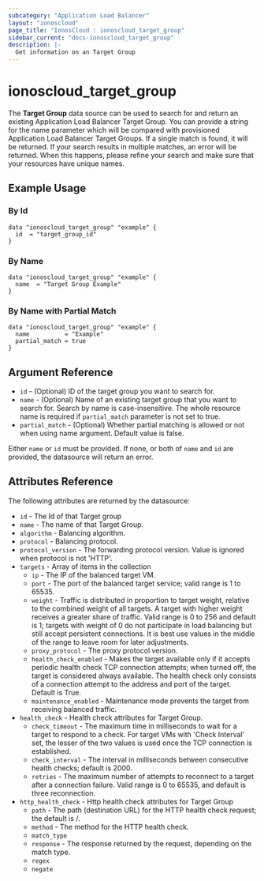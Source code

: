 ```yaml
---
subcategory: "Application Load Balancer"
layout: "ionoscloud"
page_title: "IonosCloud : ionoscloud_target_group"
sidebar_current: "docs-ionoscloud_target_group"
description: |-
  Get information on an Target Group
---
```


# ionoscloud_target_group

The **Target Group** data source can be used to search for and return an existing Application Load Balancer Target Group.
You can provide a string for the name parameter which will be compared with provisioned Application Load Balancer Target Groups.
If a single match is found, it will be returned. If your search results in multiple matches, an error will be returned.
When this happens, please refine your search and make sure that your resources have unique names.

## Example Usage

### By Id
```hcl
data "ionoscloud_target_group" "example" {
  id  = "target_group_id"
}
```

### By Name
```hcl
data "ionoscloud_target_group" "example" {
  name  = "Target Group Example"
}
```

### By Name with Partial Match
```hcl
data "ionoscloud_target_group" "example" {
  name          = "Example"
  partial_match = true
}
```

## Argument Reference

* `id` - (Optional) ID of the target group you want to search for.
* `name` - (Optional) Name of an existing target group that you want to search for. Search by name is case-insensitive. The whole resource name is required if `partial_match` parameter is not set to true.
* `partial_match` - (Optional) Whether partial matching is allowed or not when using name argument. Default value is false.

Either `name` or `id` must be provided. If none, or both of `name` and `id` are provided, the datasource will return an error.


## Attributes Reference

The following attributes are returned by the datasource:

- `id` - The Id of that Target group
- `name` - The name of that Target Group.
- `algorithm` - Balancing algorithm.
- `protocol` - Balancing protocol.
- `protocol_version` - The forwarding protocol version. Value is ignored when protocol is not 'HTTP'.
- `targets` - Array of items in the collection
  - `ip` - The IP of the balanced target VM.
  - `port` - The port of the balanced target service; valid range is 1 to 65535.
  - `weight` - Traffic is distributed in proportion to target weight, relative to the combined weight of all targets. A target with higher weight receives a greater share of traffic. Valid range is 0 to 256 and default is 1; targets with weight of 0 do not participate in load balancing but still accept persistent connections. It is best use values in the middle of the range to leave room for later adjustments.
  - `proxy_protocol` - The proxy protocol version.
  - `health_check_enabled` - Makes the target available only if it accepts periodic health check TCP connection attempts; when turned off, the target is considered always available. The health check only consists of a connection attempt to the address and port of the target. Default is True.
  - `maintenance_enabled` - Maintenance mode prevents the target from receiving balanced traffic.
- `health_check` - Health check attributes for Target Group.
  - `check_timeout` - The maximum time in milliseconds to wait for a target to respond to a check. For target VMs with 'Check Interval' set, the lesser of the two  values is used once the TCP connection is established.
  - `check_interval` - The interval in milliseconds between consecutive health checks; default is 2000.
  - `retries` - The maximum number of attempts to reconnect to a target after a connection failure. Valid range is 0 to 65535, and default is three reconnection.
- `http_health_check` - Http health check attributes for Target Group
  - `path` - The path (destination URL) for the HTTP health check request; the default is /.
  - `method` - The method for the HTTP health check.
  - `match_type` 
  - `response` - The response returned by the request, depending on the match type.
  - `regex`
  - `negate` 
